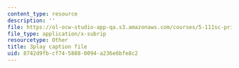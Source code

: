 ```yaml
---
content_type: resource
description: ''
file: https://ol-ocw-studio-app-qa.s3.amazonaws.com/courses/5-111sc-principles-of-chemical-science-fall-2014/8742d9fbcf7458880094a236e6bfe8c2_OjhZYx1FbhI.srt
file_type: application/x-subrip
resourcetype: Other
title: 3play caption file
uid: 8742d9fb-cf74-5888-0094-a236e6bfe8c2
---
```

